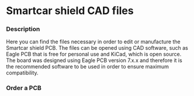# Smartcar shield CAD files

### Description
Here you can find the files necessary in order to edit or manufacture the Smartcar shield PCB. The files can be opened using CAD software, such as Eagle PCB that is free for personal use and KiCad, which is open source. The board was designed using Eagle PCB version 7.x.x and therefore it is the recommended software to be used in order to ensure maximum compatibility.

### Order a PCB
